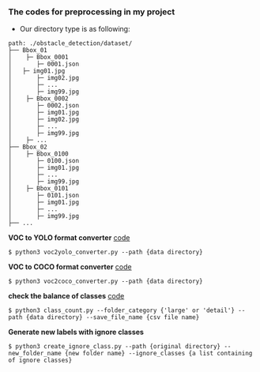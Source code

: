 ### The codes for preprocessing in my project
- Our directory type is as following:
```
path: ./obstacle_detection/dataset/
├── Bbox_01
│    ├─ Bbox_0001
│       ├─ 0001.json
│	├─ img01.jpg
│       ├─ img02.jpg
│       ├─ ...
│       ├─ img99.jpg
│    ├─ Bbox_0002
│       ├─ 0002.json
│       ├─ img01.jpg
│       ├─ img02.jpg
│       ├─ ...
│       ├─ img99.jpg
│    ├─ ...
├── Bbox_02
│    ├─ Bbox_0100
│       ├─ 0100.json
│       ├─ img01.jpg
│       ├─ ...
│       ├─ img99.jpg
│    ├─ Bbox_0101
│       ├─ 0101.json
│       ├─ img01.jpg
│       ├─ ...
│       ├─ img99.jpg
├── ...
```

**VOC to YOLO format converter** [code](https://github.com/Sangh0/Obstacle-Detection/blob/main/src/preprocessing/voc2yolo_converter.py)

```
$ python3 voc2yolo_converter.py --path {data directory}
```
  
**VOC to COCO format converter** [code](https://github.com/Sangh0/Obstacle-Detection/blob/main/src/preprocessing/voc2coco_converter.py) 

```
$ python3 voc2coco_converter.py --path {data directory}
```

**check the balance of classes** [code](https://github.com/Sangh0/Obstacle-Detection/blob/main/src/preprocessing/class_count.py)
```
$ python3 class_count.py --folder_category {'large' or 'detail'} --path {data directory} --save_file_name {csv file name}
```

**Generate new labels with ignore classes**
```
$ python3 create_ignore_class.py --path {original directory} --new_folder_name {new folder name} --ignore_classes {a list containing of ignore classes}
```
